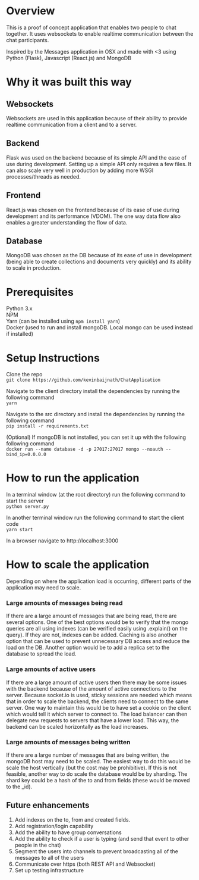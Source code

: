 # Overview
This is a proof of concept application that enables two people to chat together.  It uses websockets to enable realtime communication between the chat participants.

Inspired by the Messages application in OSX and made with <3 using Python (Flask), Javascript (React.js) and MongoDB

# Why it was built this way

## Websockets
Websockets are used in this application because of their ability to provide realtime communication from a client and to a server.

## Backend
Flask was used on the backend because of its simple API and the ease of use during development.  Setting up a simple API only requires a few files.  It can also scale very well in production by adding more WSGI processes/threads as needed.

## Frontend
React.js was chosen on the frontend because of its ease of use during development and its performance (VDOM).  The one way data flow also enables a greater understanding the flow of data.

## Database
MongoDB was chosen as the DB because of its ease of use in development (being able to create collections and documents very quickly) and its ability to scale in production.

# Prerequisites
Python 3.x  
NPM  
Yarn (can be installed using `npm install yarn`)  
Docker (used to run and install mongoDB.  Local mongo can be used instead if installed)

# Setup Instructions
Clone the repo  
`git clone https://github.com/kevinbaijnath/ChatApplication`

Navigate to the client directory install the dependencies by running the following command  
`yarn`

Navigate to the src directory and install the dependencies by running the following command    
`pip install -r requirements.txt`

(Optional) If mongoDB is not installed, you can set it up with the following following command    
`docker run --name database -d -p 27017:27017 mongo --noauth --bind_ip=0.0.0.0`

# How to run the application

In a terminal window (at the root directory) run the following command to start the server  
`python server.py`

In another terminal window run the following command to start the client code  
`yarn start`

In a browser navigate to http://localhost:3000

# How to scale the application

Depending on where the application load is occurring, different parts of the application may need to scale.

### Large amounts of messages being read
If there are a large amount of messages that are being read, there are several options.  One of the best options would be to verify that the mongo queries are  all using indexes (can be verified easily using .explain() on the query).  If they are not, indexes can be added.  Caching is also another option that can be used to prevent unnecessary DB access and reduce the load on the DB.  Another option would be to add a replica set to the database to spread the load.

### Large amounts of active users
If there are a large amount of active users then there may be some issues with the backend because of the amount of active connections to the server.  Because socket.io is used, sticky sessions are needed which means that in order to scale the backend, the clients need to connect to the same server.  One way to maintain this would be to have set a cookie on the client which would tell it which server to connect to.  The load balancer can then delegate new requests to servers that have a lower load.  This way, the backend can be scaled horizontally as the load increases. 

### Large amounts of messages being written
If there are a large number of messages that are being written, the mongoDB host may need to be scaled.  The easiest way to do this would be scale the host vertically (but the cost may be prohibitive).  If this is not feasible, another way to do scale the database would be by sharding.  The shard key could be a hash of the to and from fields (these would be moved to the _id).

## Future enhancements
1. Add indexes on the to, from and created fields.
2. Add registration/login capability
3. Add the ability to have group conversations
4. Add the ability to check if a user is typing (and send that event to other people in the chat)
5. Segment the users into channels to prevent broadcasting all of the messages to all of the users
6. Communicate over https (both REST API and Websocket)
7. Set up testing infrastructure
